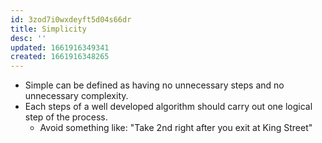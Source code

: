 ```yaml
---
id: 3zod7i0wxdeyft5d04s66dr
title: Simplicity
desc: ''
updated: 1661916349341
created: 1661916348265
---
```


- Simple can be defined as having no unnecessary steps and no unnecessary complexity.
- Each steps of a well developed algorithm should carry out one logical step of the process.
  - Avoid something like: "Take 2nd right after you exit at King Street"
